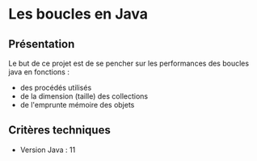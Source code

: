 # Les boucles en Java 

## Présentation
Le but de ce projet est de se pencher sur les performances des boucles java en fonctions :
- des procédés utilisés
- de la dimension (taille) des collections
- de l'emprunte mémoire des objets

## Critères techniques 
- Version Java : 11